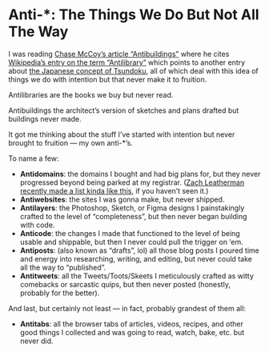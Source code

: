 # Anti-*: The Things We Do But Not All The Way

I was reading [Chase McCoy’s article “Antibuildings”](https://chsmc.org/2025/07/antibuildings/) where he cites [Wikipedia’s entry on the term “Antilibrary”](https://en.wikipedia.org/wiki/Antilibrary) which points to another entry about [the Japanese concept of Tsundoku](https://en.wikipedia.org/wiki/Tsundoku), all of which deal with this idea of things we do with intention but that never make it to fruition.

Antilibraries are the books we buy but never read.

Antibuildings the architect’s version of sketches and plans drafted but buildings never made.

It got me thinking about the stuff I’ve started with intention but never brought to fruition — my own anti-*’s.

To name a few:

- **Antidomains**: the domains I bought and had big plans for, but they never progressed beyond being parked at my registrar. ([Zach Leatherman recently made a list kinda like this](https://www.zachleat.com/domains/), if you haven’t seen it.)
- **Antiwebsites**: the sites I was gonna make, but never shipped.
- **Antilayers**: the Photoshop, Sketch, or Figma designs I painstakingly crafted to the level of “completeness”, but then never began building with code.
- **Anticode**: the changes I made that functioned to the level of being usable and shippable, but then I never could pull the trigger on ‘em.
- **Antiposts**: (also known as “drafts”, lol) all those blog posts I poured time and energy into researching, writing, and editing, but never could take all the way to “published”.
- **Antitweets**: all the Tweets/Toots/Skeets I meticulously crafted as witty comebacks or sarcastic quips, but then never posted (honestly, probably for the better).

And last, but certainly not least — in fact, probably grandest of them all:

- **Antitabs**: all the browser tabs of articles, videos, recipes, and other good things I collected and was going to read, watch, bake, etc. but never did. 
